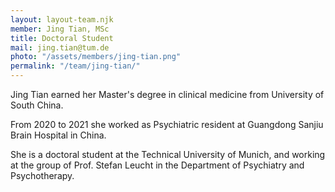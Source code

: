 ```yaml
---
layout: layout-team.njk
member: Jing Tian, MSc
title: Doctoral Student
mail: jing.tian@tum.de
photo: "/assets/members/jing-tian.png"
permalink: "/team/jing-tian/"
---
```


Jing Tian earned her Master's degree in clinical medicine from University of South China. 

From 2020 to 2021 she worked as Psychiatric resident at Guangdong Sanjiu Brain Hospital in China.

She is a doctoral student at the Technical University of Munich, and working at the group of Prof. Stefan Leucht in the Department of Psychiatry and Psychotherapy.  

<br>

